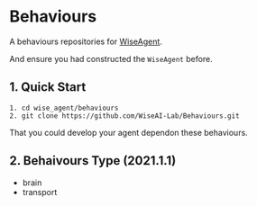 # Behaviours
A behaviours repositories for [WiseAgent](https://github.com/WiseAI-Lab/WiseAgent.git).

And ensure you had constructed the `WiseAgent` before.


## 1. Quick Start
```
1. cd wise_agent/behaviours
2. git clone https://github.com/WiseAI-Lab/Behaviours.git
```

That you could develop your agent dependon these behaviours.


## 2. Behaivours Type (2021.1.1)
- brain
- transport